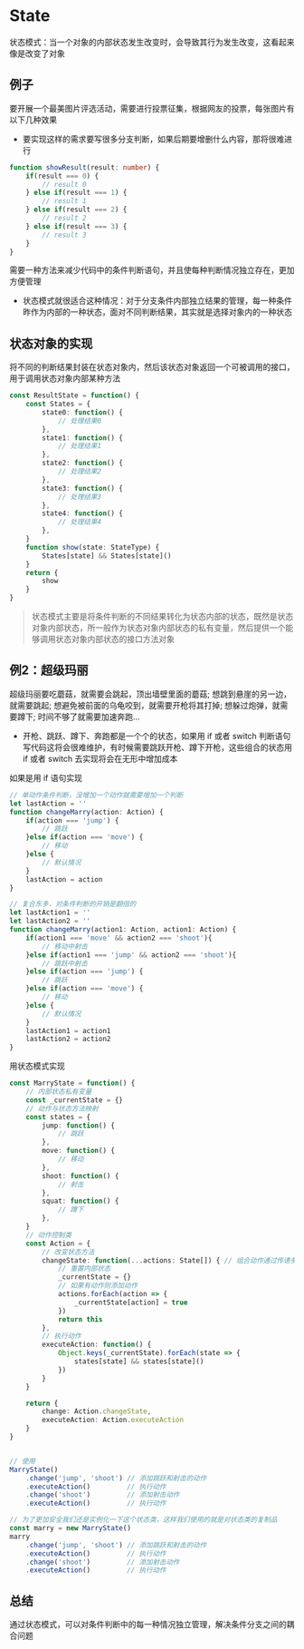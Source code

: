 # State

状态模式：当一个对象的内部状态发生改变时，会导致其行为发生改变，这看起来像是改变了对象

## 例子

要开展一个最美图片评选活动，需要进行投票征集，根据网友的投票，每张图片有以下几种效果

- 要实现这样的需求要写很多分支判断，如果后期要增删什么内容，那将很难进行

```ts
function showResult(result: number) {
    if(result === 0) {
        // result 0
    } else if(result === 1) {
        // result 1
    } else if(result === 2) {
        // result 2
    } else if(result === 3) {
        // result 3
    }
}
```

需要一种方法来减少代码中的条件判断语句，并且使每种判断情况独立存在，更加方便管理

- 状态模式就很适合这种情况：对于分支条件内部独立结果的管理，每一种条件昨作为内部的一种状态，面对不同判断结果，其实就是选择对象内的一种状态

## 状态对象的实现

将不同的判断结果封装在状态对象内，然后该状态对象返回一个可被调用的接口，用于调用状态对象内部某种方法

```ts
const ResultState = function() {
    const States = {
        state0: function() {
            // 处理结果0
        },
        state1: function() {
            // 处理结果1
        },
        state2: function() {
            // 处理结果2
        },
        state3: function() {
            // 处理结果3
        },
        state4: function() {
            // 处理结果4
        },
    }
    function show(state: StateType) {
        States[state] && States[state]()
    }
    return {
        show
    }
}

```

> 状态模式主要是将条件判断的不同结果转化为状态内部的状态，既然是状态对象内部状态，所一般作为状态对象内部状态的私有变量，然后提供一个能够调用状态对象内部状态的接口方法对象

## 例2：超级玛丽

超级玛丽要吃蘑菇，就需要会跳起，顶出墙壁里面的蘑菇; 想跳到悬崖的另一边，就需要跳起; 想避免被前面的乌龟咬到，就需要开枪将其打掉; 想躲过炮弹，就需要蹲下; 时间不够了就需要加速奔跑...

- 开枪、跳跃、蹲下、奔跑都是一个个的状态，如果用 if 或者 switch 判断语句写代码这将会很难维护，有时候需要跳跃开枪、蹲下开枪，这些组合的状态用 if 或者 switch 去实现将会在无形中增加成本

如果是用 if 语句实现

```ts
// 单动作条件判断，没增加一个动作就需要增加一个判断
let lastAction = ''
function changeMarry(action: Action) {
    if(action === 'jump') {
        // 跳跃
    }else if(action === 'move') {
        // 移动
    }else {
        // 默认情况
    }
    lastAction = action
}

// 复合东多，对条件判断的开销是翻倍的
let lastAction1 = ''
let lastAction2 = ''
function changeMarry(action1: Action, action1: Action) {
    if(action1 === 'move' && action2 === 'shoot'){
        // 移动中射击
    }else if(action1 === 'jump' && action2 === 'shoot'){
        // 跳跃中射击
    }else if(action === 'jump') {
        // 跳跃
    }else if(action === 'move') {
        // 移动
    }else {
        // 默认情况
    } 
    lastAction1 = action1
    lastAction2 = action2
}
```

用状态模式实现

```ts
const MarryState = function() {
    // 内部状态私有变量
    const _currentState = {}
    // 动作与状态方法映射
    const states = {
        jump: function() {
            // 跳跃
        },
        move: function() {
            // 移动
        },
        shoot: function() {
            // 射击
        },
        squat: function() {
            // 蹲下
        },
    }
    // 动作控制类
    const Action = {
        // 改变状态方法
        changeState: function(...actions: State[]) { // 组合动作通过传递多个参数实现
            // 重置内部状态
            _currentState = {}
            // 如果有动作则添加动作
            actions.forEach(action => {
                _currentState[action] = true
            })
            return this
        },
        // 执行动作
        executeAction: function() {
            Object.keys(_currentState).forEach(state => {
                states[state] && states[state]()
            })
        }
    }

    return {
        change: Action.changeState,
        executeAction: Action.executeAction
    }
}


// 使用
MarryState()
    .change('jump', 'shoot') // 添加跳跃和射击的动作
    .executeAction()         // 执行动作
    .change('shoot')         // 添加射击动作
    .executeAction()         // 执行动作

// 为了更加安全我们还是实例化一下这个状态类，这样我们使用的就是对状态类的复制品
const marry = new MarryState()
marry
    .change('jump', 'shoot') // 添加跳跃和射击的动作
    .executeAction()         // 执行动作
    .change('shoot')         // 添加射击动作
    .executeAction()         // 执行动作
```

## 总结

通过状态模式，可以对条件判断中的每一种情况独立管理，解决条件分支之间的耦合问题